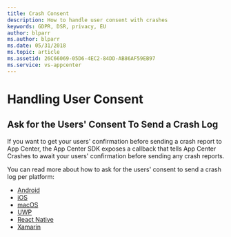 ```yaml
---
title: Crash Consent 
description: How to handle user consent with crashes
keywords: GDPR, DSR, privacy, EU
author: blparr
ms.author: blparr
ms.date: 05/31/2018 
ms.topic: article 
ms.assetid: 26C66069-05D6-4EC2-84DD-AB86AF59EB97
ms.service: vs-appcenter
---
```


# Handling User Consent

## Ask for the Users' Consent To Send a Crash Log

If you want to get your users' confirmation before sending a crash report to App Center, the App Center SDK exposes a callback that tells App Center Crashes to await your users' confirmation before sending any crash reports.

You can read more about how to ask for the users' consent to send a crash log per platform:
- [Android](~/sdk/crashes/android#ask-for-the-users-consent-to-send-a-crash-log)
- [iOS](~/sdk/crashes/ios#ask-for-the-users-consent-to-send-a-crash-log)
- [macOS](~/sdk/crashes/macos#ask-for-the-users-consent-to-send-a-crash-log)
- [UWP](~/sdk/crashes/uwp#user-consent-to-send-a-crash-log)
- [React Native](~/sdk/crashes/react-native#ask-for-the-users-consent-to-send-a-crash-log)
- [Xamarin](~/sdk/crashes/xamarin#ask-for-the-users-consent-to-send-a-crash-log)

<!--
## Disable App Center Errors from Your App

If your customer has not opted in to sending a crash log, for example, either the app has not crashed for them or the user has disagreed to sending a crash log, you can use the following APIs to opt out of either the crash service or any of the App Center services that collects data from your users.

 You can disable all services at once. When disabled, the App Center SDK will not forward any information to App Center.
 - [Android](~/sdk/other-apis/Android#disable-all-services-at-runtime)
 - [iOS](~/sdk/other-apis/ios#disable-all-services-at-runtime)
 - [macOS](~/sdk/other-apis/macos#disable-all-services-at-runtime)
 - [UWP](~/sdk/other-apis/uwp#disable-all-services-at-runtime)
 - [React Native](~/sdk/other-apis/react-native#disable-all-services-at-runtime)
 - [Xamarin](~/sdk/other-apis/xamarin#disable-all-services-at-runtime)
 - [Cordova](~/sdk/other-apis/cordova#disable-all-services-at-runtime)
 
 You can disable only the Crashes service by using the App Center SDK. 
 - [Android](~/sdk/other-apis/Android#enable-or-disable-app-center-crashes-at-runtime)
 - [iOS](~/sdk/other-apis/ios#enable-or-disable-app-center-crashes-at-runtime)
 - [macOS](~/sdk/other-apis/macos#enable-or-disable-app-center-crashes-at-runtime)
 - [React Native](~/sdk/other-apis/react-native##enable-or-disable-app-center-crashes-at-runtime)
 - [Xamarin](~/sdk/other-apis/xamarin##enable-or-disable-app-center-crashes-at-runtime)
 - [Cordova](~/sdk/other-apis/cordova#disable-all-services-at-runtime#enable-or-disable-app-center-crashes-at-runtime)
-->
